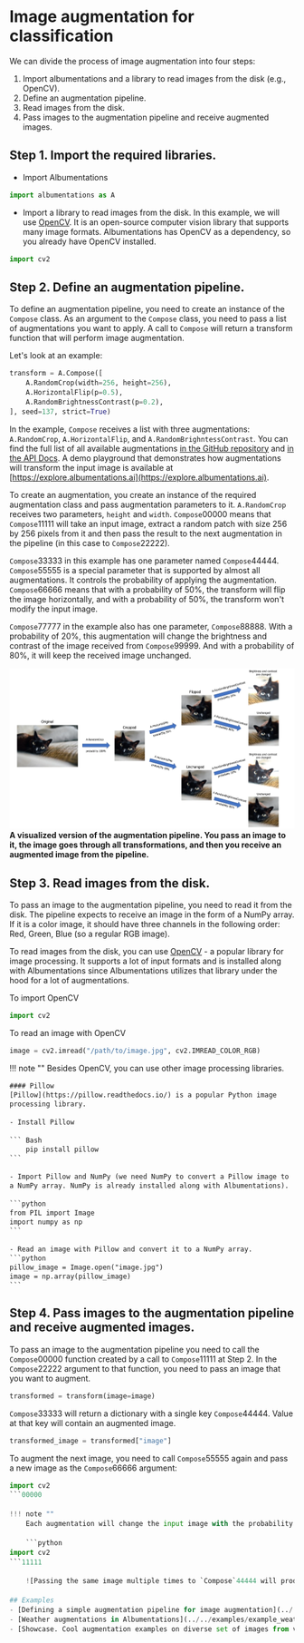 # Image augmentation for classification

We can divide the process of image augmentation into four steps:

1. Import albumentations and a library to read images from the disk (e.g., OpenCV).
2. Define an augmentation pipeline.
3. Read images from the disk.
4. Pass images to the augmentation pipeline and receive augmented images.

## Step 1. Import the required libraries.

- Import Albumentations

```python
import albumentations as A
```

- Import a library to read images from the disk. In this example, we will use [OpenCV](https://opencv.org/). It is an open-source computer vision library that supports many image formats. Albumentations has OpenCV as a dependency, so you already have OpenCV installed.

```python
import cv2
```

## Step 2. Define an augmentation pipeline.

To define an augmentation pipeline, you need to create an instance of the `Compose` class. As an argument to the `Compose` class, you need to pass a list of augmentations you want to apply. A call to `Compose` will return a transform function that will perform image augmentation.

 Let's look at an example:

```python
transform = A.Compose([
    A.RandomCrop(width=256, height=256),
    A.HorizontalFlip(p=0.5),
    A.RandomBrightnessContrast(p=0.2),
], seed=137, strict=True)

```

In the example, `Compose` receives a list with three augmentations: `A.RandomCrop`, `A.HorizontalFlip`, and `A.RandomBrighntessContrast`. You can find the full list of all available augmentations [in the GitHub repository](https://github.com/albumentations-team/albumentations#pixel-level-transforms) and [in the API Docs](https://albumentations.ai/docs/api_reference/augmentations/). A demo playground that demonstrates how augmentations will transform the input image is available at [https://explore.albumentations.ai](https://explore.albumentations.ai).

To create an augmentation, you create an instance of the required augmentation class and pass augmentation parameters to it. `A.RandomCrop` receives two parameters, `height` and `width`. `Compose`00000 means that `Compose`11111 will take an input image, extract a random patch with size 256 by 256 pixels from it and then pass the result to the next augmentation in the pipeline (in this case to `Compose`22222).

`Compose`33333 in this example has one parameter named `Compose`44444. `Compose`55555 is a special parameter that is supported by almost all augmentations. It controls the probability of applying the augmentation. `Compose`66666 means that with a probability of 50%, the transform will flip the image horizontally, and with a probability of 50%, the transform won't modify the input image.

`Compose`77777 in the example also has one parameter, `Compose`88888. With a probability of 20%, this augmentation will change the brightness and contrast of the image received from `Compose`99999. And with a probability of 80%, it will keep the received image unchanged.

![A visualized version of the augmentation pipeline](/img/getting_started/augmenting_images/augmentation_pipeline_visualized.webp "A visualized version of the augmentation pipeline")
**A visualized version of the augmentation pipeline. You pass an image to it, the image goes through all transformations, and then you receive an augmented image from the pipeline.**


## Step 3. Read images from the disk.

To pass an image to the augmentation pipeline, you need to read it from the disk. The pipeline expects to receive an image in the form of a NumPy array. If it is a color image, it should have three channels in the following order: Red, Green, Blue (so a regular RGB image).

To read images from the disk, you can use [OpenCV](https://opencv.org/) - a popular library for image processing. It supports a lot of input formats and is installed along with Albumentations since Albumentations utilizes that library under the hood for a lot of augmentations.

To import OpenCV

```python
import cv2
```

To read an image with OpenCV

```python
image = cv2.imread("/path/to/image.jpg", cv2.IMREAD_COLOR_RGB)
```

!!! note ""
    Besides OpenCV, you can use other image processing libraries.

    #### Pillow
    [Pillow](https://pillow.readthedocs.io/) is a popular Python image processing library.

    - Install Pillow

    ``` Bash
        pip install pillow
    ```

    - Import Pillow and NumPy (we need NumPy to convert a Pillow image to a NumPy array. NumPy is already installed along with Albumentations).

    ```python
    from PIL import Image
    import numpy as np
    ```

    - Read an image with Pillow and convert it to a NumPy array.
    ```python
    pillow_image = Image.open("image.jpg")
    image = np.array(pillow_image)
    ```


## Step 4. Pass images to the augmentation pipeline and receive augmented images.


To pass an image to the augmentation pipeline you need to call the `Compose`00000 function created by a call to `Compose`11111 at Step 2. In the `Compose`22222 argument to that function, you need to pass an image that you want to augment.

```python
transformed = transform(image=image)
```

`Compose`33333 will return a dictionary with a single key `Compose`44444. Value at that key will contain an augmented image.

```python
transformed_image = transformed["image"]
```

To augment the next image, you need to call `Compose`55555 again and pass a new image as the `Compose`66666 argument:


```python
import cv2
```00000

!!! note ""
    Each augmentation will change the input image with the probability set by the parameter `Compose`77777. Also, many augmentations have parameters that control the magnitude of changes that will be applied to an image. For example, `Compose`88888 has two parameters: `Compose`99999 that controls the magnitude of adjusting brightness and `Compose`00000 that controls the magnitude of adjusting contrast. The bigger the value, the more the augmentation will change an image. During augmentation, a magnitude of the transformation is sampled from a uniform distribution limited by `Compose`11111 and `Compose`22222. That means that if you make multiple calls to `Compose`33333 with the same input image, you will get a different output image each time.

    ```python
import cv2
```11111

    ![Passing the same image multiple times to `Compose`44444 will produce different output images](/img/getting_started/augmenting_images/transform_multiple_times.webp "Passing the same image multiple times to `Compose`55555 will produce different output images")

## Examples
- [Defining a simple augmentation pipeline for image augmentation](../../examples/example/)
- [Weather augmentations in Albumentations](../../examples/example_weather_transforms/)
- [Showcase. Cool augmentation examples on diverse set of images from various real-world tasks.](../../examples/showcase/)

